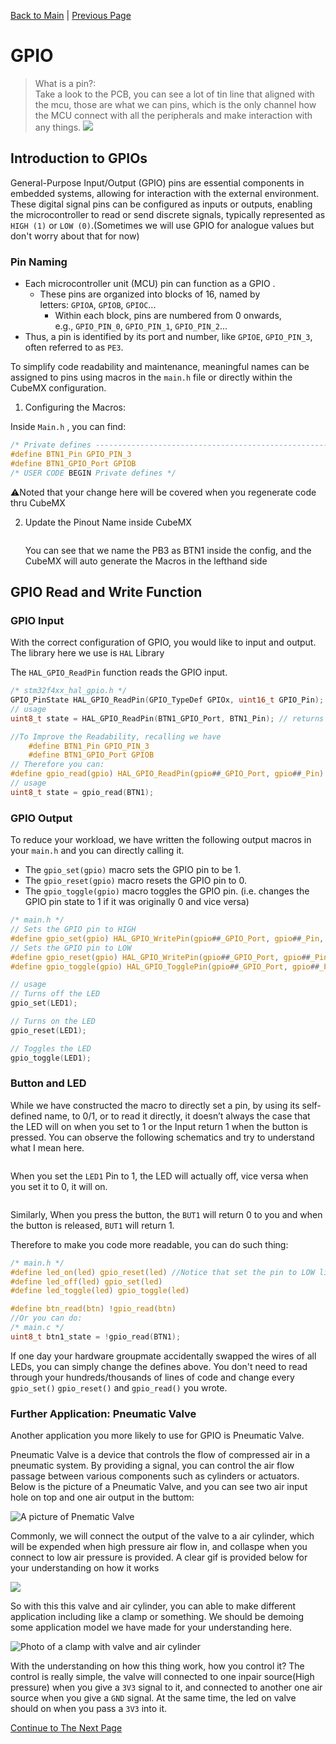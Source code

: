 [Back to Main](README.md) | [Previous Page](01-Basic-structure.md)

# GPIO

> What is a pin?:\
> Take a look to the PCB, you can see a lot of tin line that aligned with the mcu, those are what we can pins, which is the only channel how the MCU connect with all the peripherals and make interaction with any things.
> ![](./image/mcu_on_pcb.png)

## Introduction to GPIOs
General-Purpose Input/Output (GPIO) pins are essential components in embedded systems, allowing for interaction with the external environment. These digital signal pins can be configured as inputs or outputs, enabling the microcontroller to read or send discrete signals, typically represented as `HIGH (1)` or `LOW (0)`.(Sometimes we will use GPIO for analogue values but don't worry about that for now)



### Pin Naming
- Each microcontroller unit (MCU) pin can function as a GPIO .
    - These pins are organized into blocks of 16, named by letters: `GPIOA`, `GPIOB`, `GPIOC`...
        - Within each block, pins are numbered from 0 onwards, e.g., `GPIO_PIN_0`, `GPIO_PIN_1`, `GPIO_PIN_2`...
- Thus, a pin is identified by its port and number, like `GPIOE`, `GPIO_PIN_3`, often referred to as `PE3`.


To simplify code readability and maintenance, meaningful names can be assigned to pins using macros in the `main.h` file or directly within the CubeMX configuration. 

1.  Configuring the Macros:

Inside `Main.h` , you can find:

```c
/* Private defines -----------------------------------------------------------*/
#define BTN1_Pin GPIO_PIN_3
#define BTN1_GPIO_Port GPIOB
/* USER CODE BEGIN Private defines */
```

⚠️Noted that your change here will be covered when you regenerate code thru CubeMX

2.  Update the Pinout Name inside CubeMX
    
    <figure><img src="image/GPIO_Naming.png" alt=""><figcaption></figcaption></figure>
    
    You can see that we name the PB3 as BTN1 inside the config, and the CubeMX will auto generate the Macros in the lefthand side

## GPIO Read and Write Function

### GPIO Input

With the correct configuration of GPIO, you would like to input and output. The library here we use is `HAL` Library 

The `HAL_GPIO_ReadPin` function reads the GPIO input.

```c
/* stm32f4xx_hal_gpio.h */
GPIO_PinState HAL_GPIO_ReadPin(GPIO_TypeDef GPIOx, uint16_t GPIO_Pin);
// usage
uint8_t state = HAL_GPIO_ReadPin(BTN1_GPIO_Port, BTN1_Pin); // returns 0 or 1

//To Improve the Readability, recalling we have 
    #define BTN1_Pin GPIO_PIN_3
    #define BTN1_GPIO_Port GPIOB
// Therefore you can:
#define gpio_read(gpio) HAL_GPIO_ReadPin(gpio##_GPIO_Port, gpio##_Pin)
// usage
uint8_t state = gpio_read(BTN1);
```

### GPIO Output

To reduce your workload, we have written the following output macros in your `main.h` and you can directly calling it.

- The `gpio_set(gpio)` macro sets the GPIO pin to be 1.
- The `gpio_reset(gpio)` macro resets the GPIO pin to 0.
- The `gpio_toggle(gpio)` macro toggles the GPIO pin. (i.e. changes the GPIO pin state to 1 if it was originally 0 and vice versa)

```c
/* main.h */
// Sets the GPIO pin to HIGH
#define gpio_set(gpio) HAL_GPIO_WritePin(gpio##_GPIO_Port, gpio##_Pin, GPIO_PIN_SET)
// Sets the GPIO pin to LOW
#define gpio_reset(gpio) HAL_GPIO_WritePin(gpio##_GPIO_Port, gpio##_Pin, GPIO_PIN_RESET)
#define gpio_toggle(gpio) HAL_GPIO_TogglePin(gpio##_GPIO_Port, gpio##_Pin)

// usage
// Turns off the LED
gpio_set(LED1);

// Turns on the LED
gpio_reset(LED1);

// Toggles the LED
gpio_toggle(LED1);
```

### Button and LED

While we have constructed the macro to directly set a pin, by using its self-defined name, to 0/1, or to read it directly, it doesn’t always the case that the LED will on when you set to 1 or the Input return 1 when the button is pressed. You can observe the following schematics and try to understand what I mean here.

<figure><img src="image/LED_Sch.png" alt=""><figcaption></figcaption></figure>

When you set the `LED1` Pin to 1, the LED will actually off, vice versa when you set it to 0, it will on.

<figure><img src="image/BTN_Sch.png" alt=""><figcaption></figcaption></figure>

Similarly, When you press the button, the `BUT1`  will return 0 to you and when the button is released, `BUT1`  will return 1.

Therefore to make you code more readable, you can do such thing:

```c
/* main.h */
#define led_on(led) gpio_reset(led) //Notice that set the pin to LOW light up the LED
#define led_off(led) gpio_set(led)
#define led_toggle(led) gpio_toggle(led)

#define btn_read(btn) !gpio_read(btn)
//Or you can do:
/* main.c */
uint8_t btn1_state = !gpio_read(BTN1);
```

If one day your hardware groupmate accidentally swapped the wires of all LEDs, you can simply change the defines above. You don't need to read through your hundreds/thousands of lines of code and change every `gpio_set()` `gpio_reset()`  and `gpio_read()` you wrote.

### Further Application: Pneumatic Valve

Another application you more likely to use for GPIO is Pneumatic Valve.

Pneumatic Valve is a device that controls the flow of compressed air in a pneumatic system. By providing a signal, you can control the air flow passage between various components such as cylinders or actuators. Below is the picture of a Pneumatic Valve, and you can see two air input hole on top and one air output in the buttom:

![A picture of Pnematic Valve](./image/Festo%20Pnematic%20valve.png)

Commonly, we will connect the output of the valve to a air cylinder, which will be expended when high pressure air flow in, and collaspe when you connect to low air pressure is provided. A clear gif is provided below for your understanding on how it works

![](./image/air_cylinder_demo.gif)

So with this this valve and air cylinder, you can able to make different application including like a clamp or something. We should be demoing some application model we have made for your understanding here.

![Photo of a clamp with valve and air cylinder]()

With the understanding on how this thing work, how you control it?
The control is really simple, the valve will connected to one inpair source(High pressure) when you give a `3V3` signal to it, and connected to another one air source when you give a `GND` signal. At the same time, the led on valve should on when you pass a `3V3` into it. 

[Continue to The Next Page](./03-HAL-Clock.md)